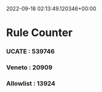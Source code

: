2022-09-18 02:13:49.120346+00:00
# Rule Counter 
 ### UCATE : 539746

 ### Veneto : 20909

 ### Allowlist : 13924